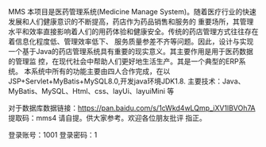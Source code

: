 M M S 
本项目是医药管理系统(Medicine Manage System)。随着医疗行业的快速发展和人们健康意识的不断提高，药店作为药品销售和服务的
重要场所，其管理水平和效率直接影响着人们的用药体验和健康安全。传统的药店管理方式往往存在着信息化程度低、管理效率低下、
服务质量参差不齐等问题。因此，设计与实现一个基于Java的药店管理系统具有重要的现实意义。其主要作用是用于医药数据的管理监
控，在现代社会中帮助人们更好地生活生产。其是一个典型的ERP系统。
本系统中所有的功能主要由四人合作完成，在以JSP+Servlet+MyBatis+MySQL8.0,开发java环境JDK1.8.
主要技术：Java、MyBatis、MySQL、Html、css、layUi、layuiMini 等


对于数据库数据链接：https://pan.baidu.com/s/1cWkd4wLQmp_iXV1lBVOh7A 提取码：mms4 请自提。供大家参考。欢迎各位朋友批评
指正。

登录账号：1001
登录密码：1



